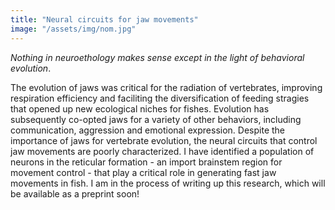 ```yaml
---
title: "Neural circuits for jaw movements"
image: "/assets/img/nom.jpg"
---
```


_Nothing in neuroethology makes sense except in the light of behavioral evolution_.

The evolution of jaws was critical for the radiation of vertebrates, improving respiration efficiency and faciliting the diversification of feeding stragies that opened up new ecological niches for fishes. Evolution has subsequently co-opted jaws for a variety of other behaviors, including communication, aggression and emotional expression. Despite the importance of jaws for vertebrate evolution, the neural circuits that control jaw movements are poorly characterized. I have identified a population of neurons in the reticular formation - an import brainstem region for movement control - that play a critical role in generating fast jaw movements in fish. I am in the process of writing up this research, which will be available as a preprint soon!